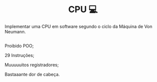 <h1 align="center">  CPU 💻 </h1>

Implementar uma CPU em software segundo o ciclo da Máquina de Von Neumann.
##


Proibido POO;

29 Instruções;

Muuuuuitos registradores; 

Bastaaante dor de cabeça.



